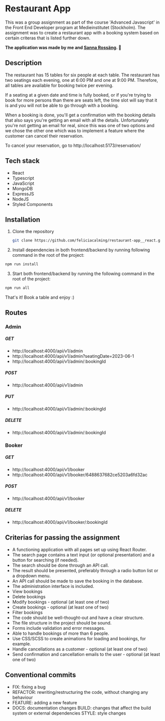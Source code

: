 # Restaurant App

This was a group assignment as part of the course 'Advanced Javascript' in the Front End Developer program at Medieinstitutet (Stockholm). The assignment was to create a restaurant app with a booking system based on certain criteras that is listed further down.

**The application was made by me and [Sanna Rossäng](https://github.com/sannarossang). 🤝**

## Description

The restaurant has 15 tables for six people at each table. The restaurant has two seatings each evening, one at 6:00 PM and one at 9:00 PM. Therefore, all tables are available for booking twice per evening.

If a seating at a given date and time is fully booked, or if you're trying to book for more persons than there are seats left, the time slot will say that it is and you will not be able to go through with a booking.

When a booking is done, you'll get a confirmation with the booking details that also says you're getting an email with all the details. Unfortunately you're not getting an email for real, since this was one of two options and we chose the other one which was to implement a feature where the customer can cancel their reservation.

To cancel your reservation, go to http://localhost:5173/reservation/<your booking id>

## Tech stack

- React
- Typescript
- JavaScript
- MongoDB
- ExpressJS
- NodeJS
- Styled Components

## Installation

1. Clone the repository
   ```bash
   git clone https://github.com/feliciacalming/restaurant-app__react.git
   ```
2. Install dependencies in both frontend/backend by running following command in the root of the project:

```bash
npm run install
```

3. Start both frontend/backend by running the following command in the root of the project:

```bash
npm run all
```

That's it! Book a table and enjoy :)

## Routes

### Admin

##### GET

- http://localhost:4000/api/v1/admin
- http://localhost:4000/api/v1/admin?seatingDate=2023-06-1
- http://localhost:4000/api/v1/admin/:bookingId

##### POST

- http://localhost:4000/api/v1/admin

##### PUT

- http://localhost:4000/api/v1/admin/:bookingId

##### DELETE

- http://localhost:4000/api/v1/admin/:bookingId

### Booker

##### GET

- http://localhost:4000/api/v1/booker
- http://localhost:4000/api/v1/booker/6488637682ce5203a6fd32ac

##### POST

- http://localhost:4000/api/v1/booker

##### DELETE

- http://localhost:4000/api/v1/booker/:bookingId

## Criterias for passing the assignment

- A functioning application with all pages set up using React Router.
- The search page contains a text input (or optional presentation) and a button for searching (if needed).
- The search should be done through an API call.
- The result should be presented, preferably through a radio button list or a dropdown menu.
- An API call should be made to save the booking in the database.
- The administration interface is included.
- View bookings
- Delete bookings
- Modify bookings - optional (at least one of two)
- Create bookings - optional (at least one of two)
- Filter bookings
- The code should be well-thought-out and have a clear structure.
- The file structure in the project should be sound.
- Forms include validation and error messages.
- Able to handle bookings of more than 6 people.
- Use CSS/SCSS to create animations for loading and bookings, for example.
- Handle cancellations as a customer - optional (at least one of two)
- Send confirmation and cancellation emails to the user - optional (at least one of two)

## Conventional commits

- FIX: fixing a bug
- REFACTOR: rewriting/restructuring the code, without changing any behaviour
- FEATURE: adding a new feature
- DOCS: documentation changes
  BUILD: changes that affect the build system or external dependencies
  STYLE: style changes
